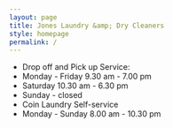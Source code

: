 ```yaml
---
layout: page
title: Jones Laundry &amp; Dry Cleaners
style: homepage
permalink: /
---
```


 * Drop off and Pick up Service:
 * Monday - Friday 9.30 am - 7.00 pm
 * Saturday 10.30 am - 6.30 pm
 * Sunday - closed
 * Coin Laundry Self-service
 * Monday - Sunday 8.00 am - 10.30 pm